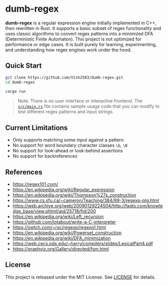 # dumb-regex

**dumb-regex** is a regular expression engine initially implemented in C++, then rewritten in Rust. It supports a basic subset of regex functionality and uses classic algorithms to convert regex patterns into a minimized DFA (Deterministic Finite Automaton). This project is not optimized for performance or edge cases. It is built purely for learning, experimenting, and understanding how regex engines work under the hood.

## Quick Start

```bash
git clone https://github.com/Vish2503/dumb-regex.git
cd dumb-regex

cargo run
```

> Note: There is no user interface or interactive frontend. The [`src/main.rs`](./src/main.rs) file contains sample usage code that you can modify to test different regex patterns and input strings.

## Current Limitations

-   Only supports matching some input against a pattern
-   No support for word boundary character classes `\b`, `\B`
-   No support for look-ahead or look-behind assertions
-   No support for backreferences

## References

-   https://regex101.com/
-   https://en.wikipedia.org/wiki/Regular_expression
-   https://en.wikipedia.org/wiki/Thompson%27s_construction
-   https://www.cs.sfu.ca/~cameron/Teaching/384/99-3/regexp-plg.html
-   https://web.archive.org/web/20090129224504/http://faqts.com/knowledge_base/view.phtml/aid/25718/fid/200
-   https://en.wikipedia.org/wiki/Left_recursion
-   https://github.com/lotabout/write-a-C-interpreter
-   https://swtch.com/~rsc/regexp/regexp1.html
-   https://en.wikipedia.org/wiki/Powerset_construction
-   https://en.wikipedia.org/wiki/DFA_minimization
-   https://web.cecs.pdx.edu/~harry/compilers/slides/LexicalPart4.pdf
-   https://graphviz.org/Gallery/directed/fsm.html

## License

This project is released under the MIT License. See [LICENSE](LICENSE) for details.
